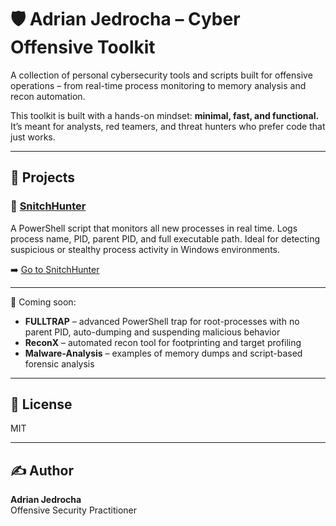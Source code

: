 # 🛡️ Adrian Jedrocha – Cyber Offensive Toolkit

A collection of personal cybersecurity tools and scripts built for offensive operations – from real-time process monitoring to memory analysis and recon automation.

This toolkit is built with a hands-on mindset: **minimal, fast, and functional.** It’s meant for analysts, red teamers, and threat hunters who prefer code that just works.

---

## 📂 Projects

### 🔸 [SnitchHunter](./SnitchHunter)

A PowerShell script that monitors all new processes in real time. Logs process name, PID, parent PID, and full executable path. Ideal for detecting suspicious or stealthy process activity in Windows environments.

➡️ [Go to SnitchHunter](./SnitchHunter)

---

📌 Coming soon:
- **FULLTRAP** – advanced PowerShell trap for root-processes with no parent PID, auto-dumping and suspending malicious behavior
- **ReconX** – automated recon tool for footprinting and target profiling
- **Malware-Analysis** – examples of memory dumps and script-based forensic analysis

---

## 📜 License

MIT

---

## ✍️ Author

**Adrian Jedrocha**  
Offensive Security Practitioner  
